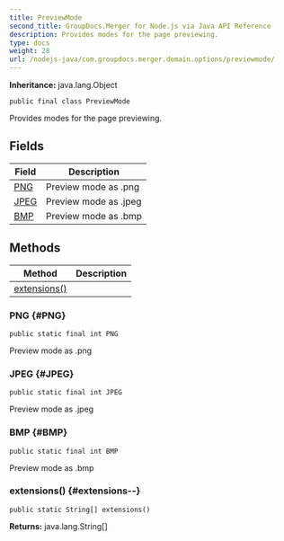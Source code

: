 ```yaml
---
title: PreviewMode
second_title: GroupDocs.Merger for Node.js via Java API Reference
description: Provides modes for the page previewing.
type: docs
weight: 28
url: /nodejs-java/com.groupdocs.merger.domain.options/previewmode/
---
```

**Inheritance:**
java.lang.Object
```
public final class PreviewMode
```

Provides modes for the page previewing.
## Fields

| Field | Description |
| --- | --- |
| [PNG](#PNG) | Preview mode as .png |
| [JPEG](#JPEG) | Preview mode as .jpeg |
| [BMP](#BMP) | Preview mode as .bmp |
## Methods

| Method | Description |
| --- | --- |
| [extensions()](#extensions--) |  |
### PNG {#PNG}
```
public static final int PNG
```


Preview mode as .png

### JPEG {#JPEG}
```
public static final int JPEG
```


Preview mode as .jpeg

### BMP {#BMP}
```
public static final int BMP
```


Preview mode as .bmp

### extensions() {#extensions--}
```
public static String[] extensions()
```




**Returns:**
java.lang.String[]

